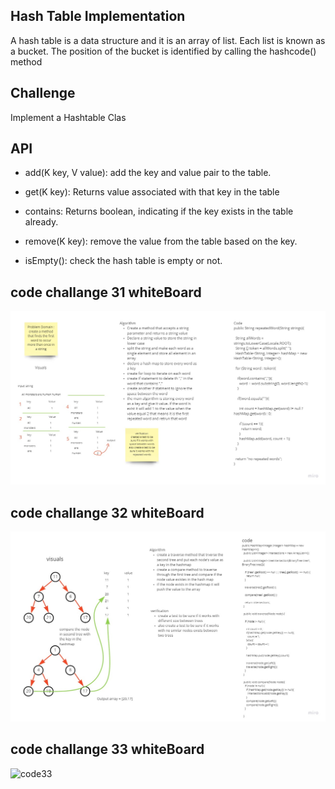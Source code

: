 
## Hash Table Implementation
A hash table is a data structure and it is an array of list. Each list is known as a bucket. The position of the bucket is identified by calling the hashcode() method

## Challenge
Implement a Hashtable Clas

## API
 - add(K key, V value): add the key and value pair to the table.

 - get(K key): Returns value associated with that key in the table

 - contains: Returns boolean, indicating if the key exists in the table already.

 - remove(K key): remove the value from the table based on the key.

 - isEmpty(): check the hash table is empty or not.


## code challange 31 whiteBoard


![code31](https://raw.githubusercontent.com/saraalshater/data-structures-and-algorithms/main/java/hashtable/gradle/code31.jpg)






## code challange 32 whiteBoard


![code32](https://raw.githubusercontent.com/saraalshater/data-structures-and-algorithms/main/java/hashtable/gradle/code32.jpg)






## code challange 33 whiteBoard
![code33]()

